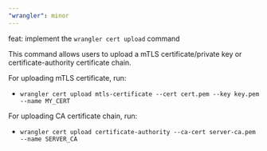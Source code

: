 ```yaml
---
"wrangler": minor
---
```


feat: implement the `wrangler cert upload` command

This command allows users to upload a mTLS certificate/private key or certificate-authority certificate chain.

For uploading mTLS certificate, run:

- `wrangler cert upload mtls-certificate --cert cert.pem --key key.pem --name MY_CERT`

For uploading CA certificate chain, run:

- `wrangler cert upload certificate-authority --ca-cert server-ca.pem --name SERVER_CA`
